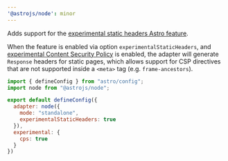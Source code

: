 ```yaml
---
'@astrojs/node': minor
---
```


Adds support for the [experimental static headers Astro feature](https://docs.astro.build/en/reference/adapter-reference/#experimentalstaticheaders).

When the feature is enabled via option `experimentalStaticHeaders`, and [experimental Content Security Policy](https://docs.astro.build/en/reference/experimental-flags/csp/) is enabled, the adapter will generate `Response` headers for static pages, which allows support for CSP directives that are not supported inside a `<meta>` tag (e.g. `frame-ancestors`).

```js
import { defineConfig } from "astro/config";
import node from "@astrojs/node";

export default defineConfig({
  adapter: node({
    mode: "standalone",
    experimentalStaticHeaders: true
  }),
  experimental: {
    cps: true
  }
})
```
